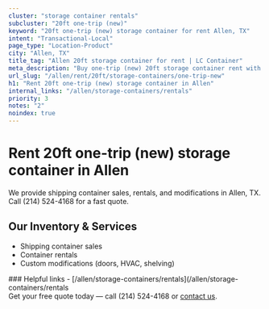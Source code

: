 ```yaml
---
cluster: "storage container rentals"
subcluster: "20ft one-trip (new)"
keyword: "20ft one-trip (new) storage container for rent Allen, TX"
intent: "Transactional-Local"
page_type: "Location-Product"
city: "Allen, TX"
title_tag: "Allen 20ft storage container for rent | LC Container"
meta_description: "Buy one-trip (new) 20ft storage container rent with local delivery in Allen, TX. LC Container — local Since 2003. Request a fast quote today."
url_slug: "/allen/rent/20ft/storage-containers/one-trip-new"
h1: "Rent 20ft one-trip (new) storage container in Allen"
internal_links: "/allen/storage-containers/rentals"
priority: 3
notes: "2"
noindex: true
---
```


# Rent 20ft one-trip (new) storage container in Allen

We provide shipping container sales, rentals, and modifications in Allen, TX. Call (214) 524-4168 for a fast quote.

## Our Inventory & Services
- Shipping container sales
- Container rentals
- Custom modifications (doors, HVAC, shelving)

<div data-section="internal-links">
### Helpful links
- [/allen/storage-containers/rentals](/allen/storage-containers/rentals
</div>

<div data-section="cta">
Get your free quote today — call (214) 524-4168 or <a href="/contact">contact us</a>.
</div>

<script type="application/ld+json">{"@context":"https://schema.org","@type":"FAQPage","mainEntity":[{"@type":"Question","name":"How much does delivery cost in Allen, TX?","acceptedAnswer":{"@type":"Answer","text":"Delivery costs vary by distance and container size. Most deliveries in Allen, TX range from $150-$300. Call (214) 524-4168 for an exact quote based on your specific location."}},{"@type":"Question","name":"Do you offer financing or payment plans?","acceptedAnswer":{"@type":"Answer","text":"We accept major credit cards, checks, and can discuss commercial terms for bulk purchases. Call (214) 524-4168 to discuss options."}},{"@type":"Question","name":"Can you customize containers in Allen, TX?","acceptedAnswer":{"@type":"Answer","text":"Yes — we perform modifications like doors, HVAC, insulation, and shelving. Request a custom quote at (214) 524-4168 or via our contact form."}}]}</script>
